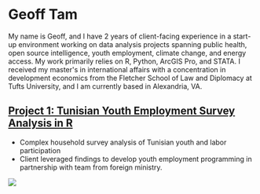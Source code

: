 # Geoff Tam
My name is Geoff, and I have 2 years of client-facing experience in a start-up environment working on data analysis projects spanning public health, open source intelligence, youth employment, climate change, and energy access. My work primarily relies on R, Python, ArcGIS Pro, and STATA. I received my master's in international affairs with a concentration in development economics from the Fletcher School of Law and Diplomacy at Tufts University, and I am currently based in Alexandria, VA. 

## [Project 1: Tunisian Youth Employment Survey Analysis in R](https://github.com/geofftam/projects/blob/main/survey_analysis_tlmps_2014.md)
* Complex household survey analysis of Tunisian youth and labor participation 
* Client leveraged findings to develop youth employment programming in partnership with team from foreign ministry. 

![](/images/tlmps_fig1_subpop_waffle.png)
